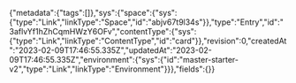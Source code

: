 {"metadata":{"tags":[]},"sys":{"space":{"sys":{"type":"Link","linkType":"Space","id":"abjv67t9l34s"}},"type":"Entry","id":"3aflvYf1hZhCqmHWzY6OFv","contentType":{"sys":{"type":"Link","linkType":"ContentType","id":"card"}},"revision":0,"createdAt":"2023-02-09T17:46:55.335Z","updatedAt":"2023-02-09T17:46:55.335Z","environment":{"sys":{"id":"master-starter-v2","type":"Link","linkType":"Environment"}}},"fields":{}}